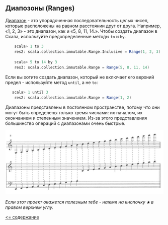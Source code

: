 ## Диапозоны (Ranges)

[Диапазон](http://www.scala-lang.org/api/2.12.2/scala/collection/immutable/Range.html) - это упорядоченная последовательность
 целых чисел, которые расположены на равном расстоянии друг от друга. Например, «1, 2, 3» - это диапазон, как и «5, 8, 11, 14.». 
 Чтобы создать диапазон в Скала, используйте предопределенные методы `to` и `by`.
 
```scala
    scala> 1 to 3
    res2: scala.collection.immutable.Range.Inclusive = Range(1, 2, 3)
    
    scala> 5 to 14 by 3
    res3: scala.collection.immutable.Range = Range(5, 8, 11, 14)
```

Если вы хотите создать диапазон, который не включает его верхний предел - используйте метод `until`, а не `to`:

```scala
   scala> 1 until 3
    res2: scala.collection.immutable.Range = Range(1, 2)
```

Диапазоны представлены в постоянном пространстве, потому что они могут быть определены только тремя числами: 
их началом, их окончанием и степенным значением. Из-за этого представления большинство операций с диапазонами очень быстрые.
 
 
![alt text](https://github.com/steklopod/Collections/blob/master/src/main/resources/images/range.jpg "range")

_Если этот проект окажется полезным тебе - нажми на кнопочку **`★`** в правом верхнем углу._

[<= содержание](https://github.com/steklopod/Collections/blob/master/readme.md)

